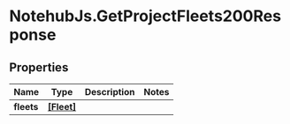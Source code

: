 # NotehubJs.GetProjectFleets200Response

## Properties

| Name       | Type                    | Description | Notes |
| ---------- | ----------------------- | ----------- | ----- |
| **fleets** | [**[Fleet]**](Fleet.md) |             |
